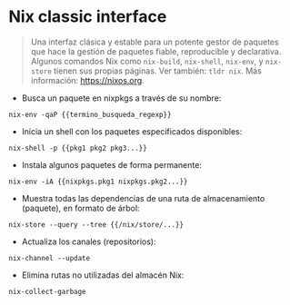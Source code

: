 # Nix classic interface

> Una interfaz clásica y estable para un potente gestor de paquetes que hace la gestión de paquetes fiable, reproducible y declarativa.
> Algunos comandos Nix como `nix-build`, `nix-shell`, `nix-env`, y `nix-store` tienen sus propias páginas. Ver también: `tldr nix`.
> Más información: <https://nixos.org>.

- Busca un paquete en nixpkgs a través de su nombre:

`nix-env -qaP {{termino_busqueda_regexp}}`

- Inicia un shell con los paquetes especificados disponibles:

`nix-shell -p {{pkg1 pkg2 pkg3...}}`

- Instala algunos paquetes de forma permanente:

`nix-env -iA {{nixpkgs.pkg1 nixpkgs.pkg2...}}`

- Muestra todas las dependencias de una ruta de almacenamiento (paquete), en formato de árbol:

`nix-store --query --tree {{/nix/store/...}}`

- Actualiza los canales (repositorios):

`nix-channel --update`

- Elimina rutas no utilizadas del almacén Nix:

`nix-collect-garbage`
